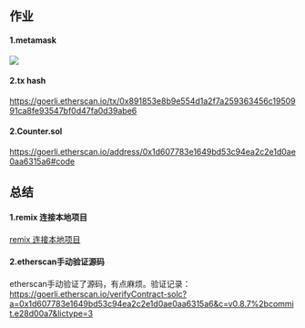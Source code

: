 ## 作业
#### 1.metamask
![](./1.metamask.png)


#### 2.tx hash
https://goerli.etherscan.io/tx/0x891853e8b9e554d1a2f7a259363456c1950991ca8fe93547bf0d47fa0d39abe6

#### 2.Counter.sol
https://goerli.etherscan.io/address/0x1d607783e1649bd53c94ea2c2e1d0ae0aa6315a6#code

## 总结

#### 1.remix 连接本地项目
[remix 连接本地项目](https://blog.csdn.net/weixin_45719444/article/details/122450555)

#### 2.etherscan手动验证源码

etherscan手动验证了源码，有点麻烦。验证记录：
https://goerli.etherscan.io/verifyContract-solc?a=0x1d607783e1649bd53c94ea2c2e1d0ae0aa6315a6&c=v0.8.7%2bcommit.e28d00a7&lictype=3